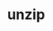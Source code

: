 ---
title: "unzip"
layout: cache
categories: [package, v0.18.1]
meta: {"versions": ["6.0"], "compilers": ["gcc@=7.3.1", "gcc@=7.5.0"], "oss": ["amzn2", "ubuntu18.04"], "platforms": ["linux"], "targets": ["aarch64", "graviton2", "x86_64", "x86_64_v3", "x86_64_v4"], "stacks": ["aws-isc", "aws-isc-aarch64", "e4s", "radiuss", "root", "tutorial"], "num_specs": 5, "num_specs_by_stack": {"e4s": 1, "root": 5, "radiuss": 1, "tutorial": 1, "aws-isc": 2, "aws-isc-aarch64": 2}}
spec_details: [{"hash": "qos6nfhjj5mdkrpwqrpb3hl6n5wi3woj", "compiler": "gcc@=7.5.0", "versions": ["6.0"], "os": "ubuntu18.04", "platform": "linux", "target": "x86_64", "variants": [], "stacks": ["e4s", "root", "radiuss", "tutorial"], "size": "-", "tarball": "https://binaries.spack.io/releases/v0.18.1/build_cache/linux-ubuntu18.04-x86_64/gcc-7.5.0/unzip-6.0/linux-ubuntu18.04-x86_64-gcc-7.5.0-unzip-6.0-qos6nfhjj5mdkrpwqrpb3hl6n5wi3woj.spack"}, {"hash": "h4g4zxqptxvdp7cvk7cuk7v3zbjyilmz", "compiler": "gcc@=7.3.1", "versions": ["6.0"], "os": "amzn2", "platform": "linux", "target": "x86_64_v3", "variants": [], "stacks": ["aws-isc", "root"], "size": "-", "tarball": "https://binaries.spack.io/releases/v0.18.1/build_cache/linux-amzn2-x86_64_v3/gcc-7.3.1/unzip-6.0/linux-amzn2-x86_64_v3-gcc-7.3.1-unzip-6.0-h4g4zxqptxvdp7cvk7cuk7v3zbjyilmz.spack"}, {"hash": "jqhsc36mrt4ih2bsx3skhso2fsrzu5ne", "compiler": "gcc@=7.3.1", "versions": ["6.0"], "os": "amzn2", "platform": "linux", "target": "aarch64", "variants": [], "stacks": ["aws-isc-aarch64", "root"], "size": "-", "tarball": "https://binaries.spack.io/releases/v0.18.1/build_cache/linux-amzn2-aarch64/gcc-7.3.1/unzip-6.0/linux-amzn2-aarch64-gcc-7.3.1-unzip-6.0-jqhsc36mrt4ih2bsx3skhso2fsrzu5ne.spack"}, {"hash": "skok2dtwegwxu5hw2bmdiqesz4a5nqs7", "compiler": "gcc@=7.3.1", "versions": ["6.0"], "os": "amzn2", "platform": "linux", "target": "x86_64_v4", "variants": [], "stacks": ["aws-isc", "root"], "size": "-", "tarball": "https://binaries.spack.io/releases/v0.18.1/build_cache/linux-amzn2-x86_64_v4/gcc-7.3.1/unzip-6.0/linux-amzn2-x86_64_v4-gcc-7.3.1-unzip-6.0-skok2dtwegwxu5hw2bmdiqesz4a5nqs7.spack"}, {"hash": "nbpkvimor5ktqzv7dmoqm575vkdlriej", "compiler": "gcc@=7.3.1", "versions": ["6.0"], "os": "amzn2", "platform": "linux", "target": "graviton2", "variants": [], "stacks": ["aws-isc-aarch64", "root"], "size": "-", "tarball": "https://binaries.spack.io/releases/v0.18.1/build_cache/linux-amzn2-graviton2/gcc-7.3.1/unzip-6.0/linux-amzn2-graviton2-gcc-7.3.1-unzip-6.0-nbpkvimor5ktqzv7dmoqm575vkdlriej.spack"}]
---